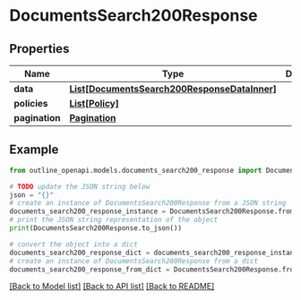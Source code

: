 # DocumentsSearch200Response


## Properties

Name | Type | Description | Notes
------------ | ------------- | ------------- | -------------
**data** | [**List[DocumentsSearch200ResponseDataInner]**](DocumentsSearch200ResponseDataInner.md) |  | [optional] 
**policies** | [**List[Policy]**](Policy.md) |  | [optional] 
**pagination** | [**Pagination**](Pagination.md) |  | [optional] 

## Example

```python
from outline_openapi.models.documents_search200_response import DocumentsSearch200Response

# TODO update the JSON string below
json = "{}"
# create an instance of DocumentsSearch200Response from a JSON string
documents_search200_response_instance = DocumentsSearch200Response.from_json(json)
# print the JSON string representation of the object
print(DocumentsSearch200Response.to_json())

# convert the object into a dict
documents_search200_response_dict = documents_search200_response_instance.to_dict()
# create an instance of DocumentsSearch200Response from a dict
documents_search200_response_from_dict = DocumentsSearch200Response.from_dict(documents_search200_response_dict)
```
[[Back to Model list]](../README.md#documentation-for-models) [[Back to API list]](../README.md#documentation-for-api-endpoints) [[Back to README]](../README.md)


